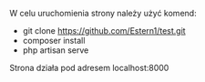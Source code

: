 W celu uruchomienia strony należy użyć komend:
- git clone https://github.com/Estern1/test.git
- composer install
- php artisan serve

Strona działa pod adresem localhost:8000